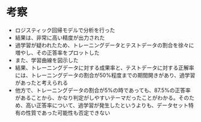 # 考察
- ロジスティック回帰モデルで分析を行った
- 結果は、非常に高い精度が出力された
- 過学習が疑われたため、トレーニングデータとテストデータの割合を徐々に増やし、その正答率をプロットした
- また、学習曲線を図示した
- 結果、トレーニングデータに対する成果率と、テストデータに対する正解率には、トレーニングデータの割合が50%程度までの期間開きがあり、過学習があったと考えられる
- 他方で、トレーニングデータの割合が5%の時であっても、87.5%の正答率があることから、かなり判定がしやすいテーマだったことがわかる。そのため、高い正答率について、過学習が発生したというよりも、データセット特有の性質であった可能性も否定できない